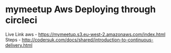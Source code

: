 # mymeetup Aws Deploying through circleci


Live Link aws - https://mymeetup.s3.eu-west-2.amazonaws.com/index.html 
<br>
Steps - http://codersuk.com/docs/shared/introduction-to-continuous-delivery.html
